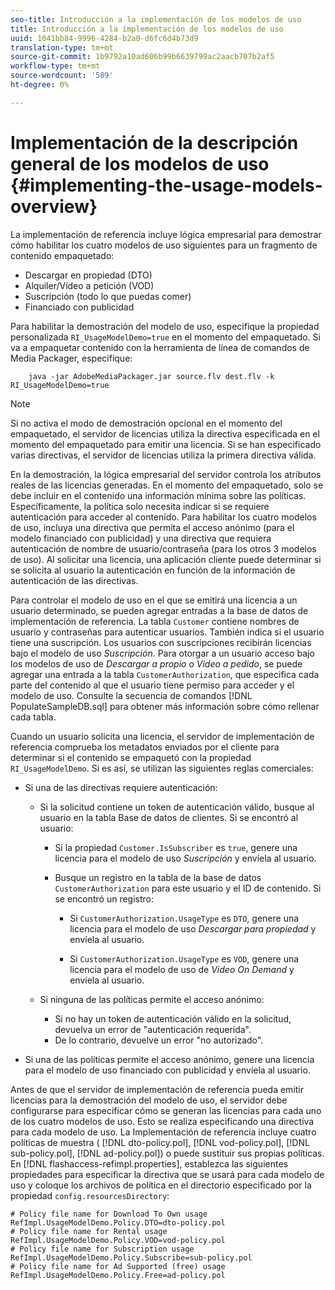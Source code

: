 ```yaml
---
seo-title: Introducción a la implementación de los modelos de uso
title: Introducción a la implementación de los modelos de uso
uuid: 1041bb84-9996-4284-b2a0-d6fc6d4b73d9
translation-type: tm+mt
source-git-commit: 1b9792a10ad606b99b6639799ac2aacb707b2af5
workflow-type: tm+mt
source-wordcount: '589'
ht-degree: 0%

---
```



# Implementación de la descripción general de los modelos de uso {#implementing-the-usage-models-overview}

La implementación de referencia incluye lógica empresarial para demostrar cómo habilitar los cuatro modelos de uso siguientes para un fragmento de contenido empaquetado:

* Descargar en propiedad (DTO)
* Alquiler/Vídeo a petición (VOD)
* Suscripción (todo lo que puedas comer)
* Financiado con publicidad

Para habilitar la demostración del modelo de uso, especifique la propiedad personalizada `RI_UsageModelDemo=true` en el momento del empaquetado. Si va a empaquetar contenido con la herramienta de línea de comandos de Media Packager, especifique:

```
    java -jar AdobeMediaPackager.jar source.flv dest.flv -k RI_UsageModelDemo=true
```

>[!NOTE]
>
>Si no activa el modo de demostración opcional en el momento del empaquetado, el servidor de licencias utiliza la directiva especificada en el momento del empaquetado para emitir una licencia. Si se han especificado varias directivas, el servidor de licencias utiliza la primera directiva válida.

En la demostración, la lógica empresarial del servidor controla los atributos reales de las licencias generadas. En el momento del empaquetado, solo se debe incluir en el contenido una información mínima sobre las políticas. Específicamente, la política solo necesita indicar si se requiere autenticación para acceder al contenido. Para habilitar los cuatro modelos de uso, incluya una directiva que permita el acceso anónimo (para el modelo financiado con publicidad) y una directiva que requiera autenticación de nombre de usuario/contraseña (para los otros 3 modelos de uso). Al solicitar una licencia, una aplicación cliente puede determinar si se solicita al usuario la autenticación en función de la información de autenticación de las directivas.

Para controlar el modelo de uso en el que se emitirá una licencia a un usuario determinado, se pueden agregar entradas a la base de datos de implementación de referencia. La tabla `Customer` contiene nombres de usuario y contraseñas para autenticar usuarios. También indica si el usuario tiene una suscripción. Los usuarios con suscripciones recibirán licencias bajo el modelo de uso *Suscripción*. Para otorgar a un usuario acceso bajo los modelos de uso de *Descargar a propio* o *Video a pedido*, se puede agregar una entrada a la tabla `CustomerAuthorization`, que especifica cada parte del contenido al que el usuario tiene permiso para acceder y el modelo de uso. Consulte la secuencia de comandos [!DNL PopulateSampleDB.sql] para obtener más información sobre cómo rellenar cada tabla.

Cuando un usuario solicita una licencia, el servidor de implementación de referencia comprueba los metadatos enviados por el cliente para determinar si el contenido se empaquetó con la propiedad `RI_UsageModelDemo`. Si es así, se utilizan las siguientes reglas comerciales:

* Si una de las directivas requiere autenticación:

   * Si la solicitud contiene un token de autenticación válido, busque al usuario en la tabla Base de datos de clientes. Si se encontró al usuario:

      * Si la propiedad `Customer.IsSubscriber` es `true`, genere una licencia para el modelo de uso *Suscripción* y envíela al usuario.

      * Busque un registro en la tabla de la base de datos `CustomerAuthorization` para este usuario y el ID de contenido. Si se encontró un registro:

         * Si `CustomerAuthorization.UsageType` es `DTO`, genere una licencia para el modelo de uso *Descargar para propiedad* y envíela al usuario.

         * Si `CustomerAuthorization.UsageType` es `VOD`, genere una licencia para el modelo de uso de *Video On Demand* y envíela al usuario.
   * Si ninguna de las políticas permite el acceso anónimo:

      * Si no hay un token de autenticación válido en la solicitud, devuelva un error de &quot;autenticación requerida&quot;.
      * De lo contrario, devuelve un error &quot;no autorizado&quot;.


* Si una de las políticas permite el acceso anónimo, genere una licencia para el modelo de uso financiado con publicidad y envíela al usuario.

Antes de que el servidor de implementación de referencia pueda emitir licencias para la demostración del modelo de uso, el servidor debe configurarse para especificar cómo se generan las licencias para cada uno de los cuatro modelos de uso. Esto se realiza especificando una directiva para cada modelo de uso. La Implementación de referencia incluye cuatro políticas de muestra ( [!DNL dto-policy.pol], [!DNL vod-policy.pol], [!DNL sub-policy.pol], [!DNL ad-policy.pol]) o puede sustituir sus propias políticas. En [!DNL flashaccess-refimpl.properties], establezca las siguientes propiedades para especificar la directiva que se usará para cada modelo de uso y coloque los archivos de política en el directorio especificado por la propiedad `config.resourcesDirectory`:

```
# Policy file name for Download To Own usage  
RefImpl.UsageModelDemo.Policy.DTO=dto-policy.pol  
# Policy file name for Rental usage  
RefImpl.UsageModelDemo.Policy.VOD=vod-policy.pol  
# Policy file name for Subscription usage  
RefImpl.UsageModelDemo.Policy.Subscribe=sub-policy.pol  
# Policy file name for Ad Supported (free) usage  
RefImpl.UsageModelDemo.Policy.Free=ad-policy.pol
```

